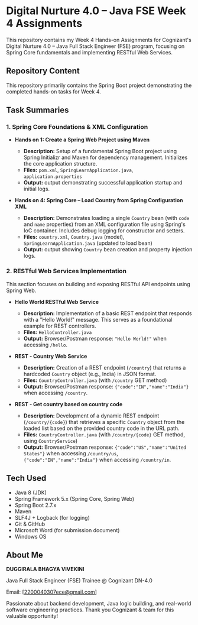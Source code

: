 # Digital Nurture 4.0 – Java FSE Week 4 Assignments

This repository contains my Week 4 Hands-on Assignments for Cognizant's Digital Nurture 4.0 – Java Full Stack Engineer (FSE) program, focusing on Spring Core fundamentals and implementing RESTful Web Services.

## Repository Content

This repository primarily contains the Spring Boot project demonstrating the completed hands-on tasks for Week 4.

## Task Summaries

### 1. Spring Core Foundations & XML Configuration

* **Hands on 1: Create a Spring Web Project using Maven**
    * **Description:** Setup of a fundamental Spring Boot project using Spring Initializr and Maven for dependency management. Initializes the core application structure.
    * **Files:** `pom.xml`, `SpringLearnApplication.java`, `application.properties`
    * **Output:** output demonstrating successful application startup and initial logs.

* **Hands on 4: Spring Core – Load Country from Spring Configuration XML**
    * **Description:** Demonstrates loading a single `Country` bean (with `code` and `name` properties) from an XML configuration file using Spring's IoC container. Includes debug logging for constructor and setters.
    * **Files:** `country.xml`, `Country.java` (model), `SpringLearnApplication.java` (updated to load bean)
    * **Output:** output showing `Country` bean creation and property injection logs.

### 2. RESTful Web Services Implementation

This section focuses on building and exposing RESTful API endpoints using Spring Web.

* **Hello World RESTful Web Service**
    * **Description:** Implementation of a basic REST endpoint that responds with a "Hello World!" message. This serves as a foundational example for REST controllers.
    * **Files:** `HelloController.java`
    * **Output:** Browser/Postman response: `"Hello World!"` when accessing `/hello`.

* **REST - Country Web Service**
    * **Description:** Creation of a REST endpoint (`/country`) that returns a hardcoded `Country` object (e.g., India) in JSON format.
    * **Files:** `CountryController.java` (with `/country` GET method)
    * **Output:** Browser/Postman response: `{"code":"IN","name":"India"}` when accessing `/country`.

* **REST - Get country based on country code**
    * **Description:** Development of a dynamic REST endpoint (`/country/{code}`) that retrieves a specific `Country` object from the loaded list based on the provided country code in the URL path.
    * **Files:** `CountryController.java` (with `/country/{code}` GET method, using `CountryService`)
    * **Output:** Browser/Postman response: `{"code":"US","name":"United States"}` when accessing `/country/us`, `{"code":"IN","name":"India"}` when accessing `/country/in`.

## Tech Used

* Java 8 (JDK)
* Spring Framework 5.x (Spring Core, Spring Web)
* Spring Boot 2.7.x
* Maven
* SLF4J + Logback (for logging)
* Git & GitHub
* Microsoft Word (for submission document)
* Windows OS

## About Me
**DUGGIRALA BHAGYA VIVEKINI**

Java Full Stack Engineer (FSE) Trainee @ Cognizant DN-4.0

Email: [2200040307ece@gmail.com]

Passionate about backend development, Java logic building, and real-world software engineering practices. Thank you Cognizant & team for this valuable opportunity!
